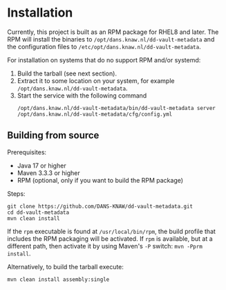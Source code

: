 Installation
============

Currently, this project is built as an RPM package for RHEL8 and later. The RPM will install the binaries to `/opt/dans.knaw.nl/dd-vault-metadata` and the
configuration files to `/etc/opt/dans.knaw.nl/dd-vault-metadata`.

For installation on systems that do no support RPM and/or systemd:

1. Build the tarball (see next section).
2. Extract it to some location on your system, for example `/opt/dans.knaw.nl/dd-vault-metadata`.
3. Start the service with the following command
   ```
   /opt/dans.knaw.nl/dd-vault-metadata/bin/dd-vault-metadata server /opt/dans.knaw.nl/dd-vault-metadata/cfg/config.yml 
   ```

Building from source
--------------------

Prerequisites:

* Java 17 or higher
* Maven 3.3.3 or higher
* RPM (optional, only if you want to build the RPM package)

Steps:

    git clone https://github.com/DANS-KNAW/dd-vault-metadata.git
    cd dd-vault-metadata 
    mvn clean install

If the `rpm` executable is found at `/usr/local/bin/rpm`, the build profile that includes the RPM
packaging will be activated. If `rpm` is available, but at a different path, then activate it by using
Maven's `-P` switch: `mvn -Pprm install`.

Alternatively, to build the tarball execute:

    mvn clean install assembly:single
